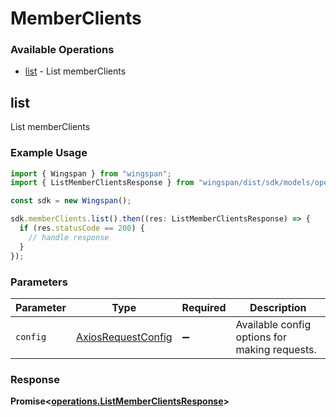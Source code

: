 # MemberClients

### Available Operations

* [list](#list) - List memberClients

## list

List memberClients

### Example Usage

```typescript
import { Wingspan } from "wingspan";
import { ListMemberClientsResponse } from "wingspan/dist/sdk/models/operations";

const sdk = new Wingspan();

sdk.memberClients.list().then((res: ListMemberClientsResponse) => {
  if (res.statusCode == 200) {
    // handle response
  }
});
```

### Parameters

| Parameter                                                    | Type                                                         | Required                                                     | Description                                                  |
| ------------------------------------------------------------ | ------------------------------------------------------------ | ------------------------------------------------------------ | ------------------------------------------------------------ |
| `config`                                                     | [AxiosRequestConfig](https://axios-http.com/docs/req_config) | :heavy_minus_sign:                                           | Available config options for making requests.                |


### Response

**Promise<[operations.ListMemberClientsResponse](../../models/operations/listmemberclientsresponse.md)>**

